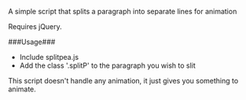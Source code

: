 A simple script that splits a paragraph into separate lines for animation

Requires jQuery.

###Usage###
- Include splitpea.js
- Add the class '.splitP' to the paragraph you wish to slit

This script doesn't handle any animation, it just gives you something to animate.
